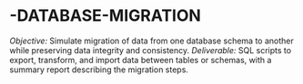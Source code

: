 # -DATABASE-MIGRATION
*Objective:* Simulate migration of data from one database schema to another while preserving data integrity and consistency.  *Deliverable:* SQL scripts to export, transform, and import data between tables or schemas, with a summary report describing the migration steps.
